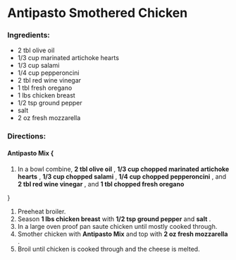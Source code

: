 # Antipasto Smothered Chicken 

### Ingredients: 
* 2 tbl olive oil
* 1/3 cup marinated artichoke hearts
* 1/3 cup salami
* 1/4 cup pepperoncini
* 2 tbl red wine vinegar
* 1 tbl fresh oregano
* 1 lbs chicken breast
* 1/2 tsp ground pepper
*  salt
* 2 oz fresh mozzarella

### Directions: 

#### Antipasto Mix {
1. In a bowl combine, **2 tbl olive oil** , **1/3 cup chopped marinated artichoke hearts** , **1/3 cup chopped salami** , **1/4 cup chopped pepperoncini** , and **2 tbl red wine vinegar** , and **1 tbl chopped fresh oregano** 

}

1. Preeheat broiler. 
2. Season **1 lbs chicken breast** with **1/2 tsp ground pepper** and **salt** . 
3. In a large oven proof pan saute chicken until mostly cooked through. 
4. Smother chicken with **Antipasto Mix** and top with **2 oz fresh mozzarella** . 
5. Broil until chicken is cooked through and the cheese is melted. 
